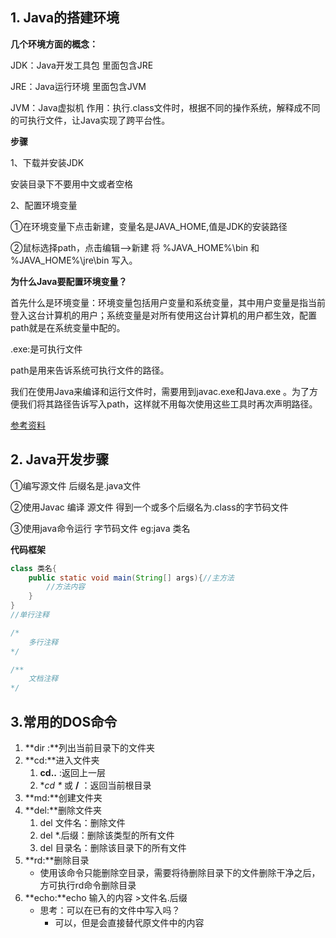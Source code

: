 ## 1. Java的搭建环境

**几个环境方面的概念：**

JDK：Java开发工具包 里面包含JRE

JRE：Java运行环境 里面包含JVM

JVM：Java虚拟机  作用：执行.class文件时，根据不同的操作系统，解释成不同的可执行文件，让Java实现了跨平台性。

**步骤**

1、下载并安装JDK

安装目录下不要用中文或者空格

2、配置环境变量

①在环境变量下点击新建，变量名是JAVA_HOME,值是JDK的安装路径

②鼠标选择path，点击编辑-->新建 将 %JAVA_HOME%\bin 和 %JAVA_HOME%\jre\bin 写入。

**为什么Java要配置环境变量？**

首先什么是环境变量：环境变量包括用户变量和系统变量，其中用户变量是指当前登入这台计算机的用户；系统变量是对所有使用这台计算机的用户都生效，配置path就是在系统变量中配的。

.exe:是可执行文件

path是用来告诉系统可执行文件的路径。

我们在使用Java来编译和运行文件时，需要用到javac.exe和Java.exe 。为了方便我们将其路径告诉写入path，这样就不用每次使用这些工具时再次声明路径。

[参考资料](https://blog.csdn.net/qq_36582604/article/details/88120308)



## 2. Java开发步骤

①编写源文件   后缀名是.java文件

②使用Javac 编译  源文件 得到一个或多个后缀名为.class的字节码文件

③使用java命令运行 字节码文件  eg:java 类名

**代码框架**

```java 
class 类名{
    public static void main(String[] args){//主方法
        //方法内容
    }
}
//单行注释

/*
	多行注释
*/

/**
	文档注释
*/
```



## 3.常用的DOS命令

1. **dir :**列出当前目录下的文件夹
2. **cd:**进入文件夹
   1. **cd..** :返回上一层
   2. **cd \** 或 **/** ：返回当前根目录
3. **md:**创建文件夹
4. **del:**删除文件夹
   1. del 文件名：删除文件
   2. del  *.后缀：删除该类型的所有文件
   3. del 目录名：删除该目录下的所有文件
5. **rd:**删除目录
   + 使用该命令只能删除空目录，需要将待删除目录下的文件删除干净之后，方可执行rd命令删除目录
6. **echo:**echo 输入的内容 >文件名.后缀
   + 思考：可以在已有的文件中写入吗？
     + 可以，但是会直接替代原文件中的内容